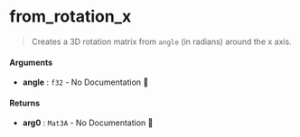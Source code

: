 # from\_rotation\_x

>  Creates a 3D rotation matrix from `angle` (in radians) around the x axis.

#### Arguments

- **angle** : `f32` \- No Documentation 🚧

#### Returns

- **arg0** : `Mat3A` \- No Documentation 🚧